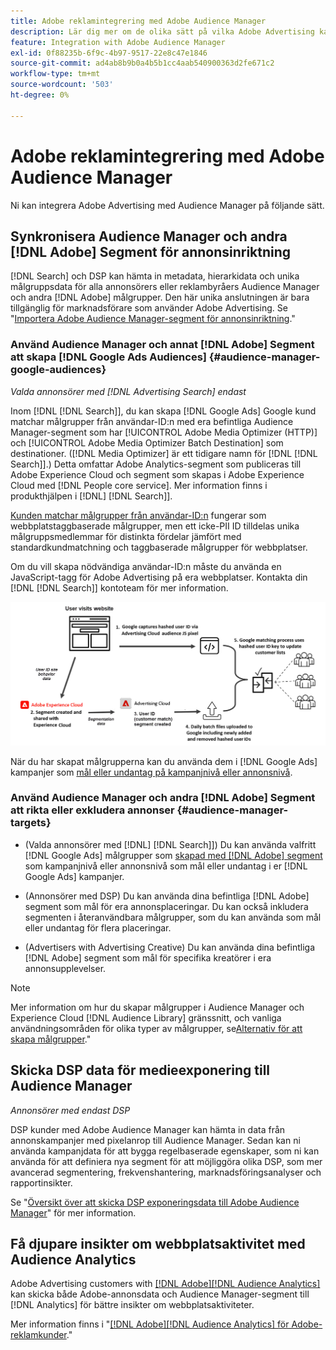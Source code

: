 ```yaml
---
title: Adobe reklamintegrering med Adobe Audience Manager
description: Lär dig mer om de olika sätt på vilka Adobe Advertising kan utbyta data med Adobe Audience Manager.
feature: Integration with Adobe Audience Manager
exl-id: 0f88235b-6f9c-4b97-9517-22e8c47e1846
source-git-commit: ad4ab8b9b0a4b5b1cc4aab540900363d2fe671c2
workflow-type: tm+mt
source-wordcount: '503'
ht-degree: 0%

---
```


# Adobe reklamintegrering med Adobe Audience Manager

Ni kan integrera Adobe Advertising med Audience Manager på följande sätt.

## Synkronisera Audience Manager och andra [!DNL Adobe] Segment för annonsinriktning

[!DNL Search] och DSP kan hämta in metadata, hierarkidata och unika målgruppsdata för alla annonsörers eller reklambyråers Audience Manager och andra [!DNL Adobe] målgrupper. Den här unika anslutningen är bara tillgänglig för marknadsförare som använder Adobe Advertising. Se &quot;[Importera Adobe Audience Manager-segment för annonsinriktning](/help/integrations/audience-manager/import-audiences.md).&quot;

### Använd Audience Manager och annat [!DNL Adobe] Segment att skapa [!DNL Google Ads Audiences] {#audience-manager-google-audiences}

*Valda annonsörer med [!DNL Advertising Search] endast*

Inom [!DNL [!DNL Search]], du kan skapa [!DNL Google Ads] Google kund matchar målgrupper från användar-ID:n med era befintliga Audience Manager-segment som har [!UICONTROL Adobe Media Optimizer (HTTP)] och [!UICONTROL Adobe Media Optimizer Batch Destination] som destinationer. ([!DNL Media Optimizer] är ett tidigare namn för [!DNL [!DNL Search]].) Detta omfattar Adobe Analytics-segment som publiceras till Adobe Experience Cloud och segment som skapas i Adobe Experience Cloud med [!DNL People core service]. Mer information finns i produkthjälpen i [!DNL] [!DNL Search]].

[Kunden matchar målgrupper från användar-ID:n](https://support.google.com/google-ads/answer/9199250) fungerar som webbplatstaggbaserade målgrupper, men ett icke-PII ID tilldelas unika målgruppsmedlemmar för distinkta fördelar jämfört med standardkundmatchning och taggbaserade målgrupper för webbplatser.

Om du vill skapa nödvändiga användar-ID:n måste du använda en JavaScript-tagg för Adobe Advertising <!-- with a user ID parameter -->på era webbplatser. Kontakta din [!DNL [!DNL Search]] kontoteam för mer information.

![process för att skapa segment](/help/integrations/assets/ad_search_user_id_pic.png)

När du har skapat målgrupperna kan du använda dem i [!DNL Google Ads] kampanjer som [mål eller undantag på kampanjnivå eller annonsnivå](#audience-manager-targets).

### Använd Audience Manager och andra [!DNL Adobe] Segment att rikta eller exkludera annonser {#audience-manager-targets}

* (Valda annonsörer med [!DNL] [!DNL Search]]) Du kan använda valfritt [!DNL Google Ads] målgrupper som [skapad med [!DNL Adobe] segment](#audience-manager-google-audiences) som kampanjnivå eller annonsnivå som mål eller undantag i er [!DNL Google Ads] kampanjer.

* (Annonsörer med DSP) Du kan använda dina befintliga [!DNL Adobe] segment som mål för era annonsplaceringar. Du kan också inkludera segmenten i återanvändbara målgrupper, som du kan använda som mål eller undantag för flera placeringar.

* (Advertisers with Advertising Creative) Du kan använda dina befintliga [!DNL Adobe] segment som mål för specifika kreatörer i era annonsupplevelser.

>[!NOTE]
>
>Mer information om hur du skapar målgrupper i Audience Manager och Experience Cloud [!DNL Audience Library] gränssnitt, och vanliga användningsområden för olika typer av målgrupper, se[Alternativ för att skapa målgrupper](https://experienceleague.adobe.com/docs/experience-cloud-kcs/kbarticles/KA-16471.html).&quot;

## Skicka DSP data för medieexponering till Audience Manager

*Annonsörer med endast DSP*

DSP kunder med Adobe Audience Manager kan hämta in data från annonskampanjer med pixelanrop till Audience Manager. Sedan kan ni använda kampanjdata för att bygga regelbaserade egenskaper, som ni kan använda för att definiera nya segment för att möjliggöra olika DSP, som mer avancerad segmentering, frekvenshantering, marknadsföringsanalyser och rapportinsikter.

Se &quot;[Översikt över att skicka DSP exponeringsdata till Adobe Audience Manager](/help/integrations/audience-manager/media-data-integration/overview.md)&quot; för mer information.

## Få djupare insikter om webbplatsaktivitet med Audience Analytics

Adobe Advertising customers with [[!DNL Adobe][!DNL Audience Analytics]](https://experienceleague.adobe.com/docs/analytics/integration/audience-analytics/mc-audiences-aam.html) kan skicka både Adobe-annonsdata och Audience Manager-segment till [!DNL Analytics] för bättre insikter om webbplatsaktiviteter.

Mer information finns i &quot;[[!DNL Adobe][!DNL Audience Analytics] för Adobe-reklamkunder](/help/integrations/audience-manager/audience-analytics.md).&quot;

